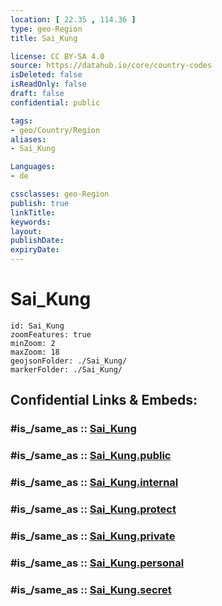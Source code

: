 ```yaml
---
location: [ 22.35 , 114.36 ] 
type: geo-Region
title: Sai_Kung

license: CC BY-SA 4.0
source: https://datahub.io/core/country-codes
isDeleted: false
isReadOnly: false
draft: false
confidential: public

tags:
- geo/Country/Region
aliases:
- Sai_Kung

Languages:
- de

cssclasses: geo-Region
publish: true
linkTitle: 
keywords: 
layout: 
publishDate: 
expiryDate: 
---
```


# Sai_Kung

```leaflet
id: Sai_Kung
zoomFeatures: true 
minZoom: 2 
maxZoom: 18
geojsonFolder: ./Sai_Kung/
markerFolder: ./Sai_Kung/
```


## Confidential Links & Embeds: 

### #is_/same_as :: [Sai_Kung](/_Standards/Earth/Continent/Asia/Asia~East/China/Hong_Kong/Counties/Sai_Kung.md) 

### #is_/same_as :: [Sai_Kung.public](/_public/Earth/Continent/Asia/Asia~East/China/Hong_Kong/Counties/Sai_Kung.public.md) 

### #is_/same_as :: [Sai_Kung.internal](/_internal/Earth/Continent/Asia/Asia~East/China/Hong_Kong/Counties/Sai_Kung.internal.md) 

### #is_/same_as :: [Sai_Kung.protect](/_protect/Earth/Continent/Asia/Asia~East/China/Hong_Kong/Counties/Sai_Kung.protect.md) 

### #is_/same_as :: [Sai_Kung.private](/_private/Earth/Continent/Asia/Asia~East/China/Hong_Kong/Counties/Sai_Kung.private.md) 

### #is_/same_as :: [Sai_Kung.personal](/_personal/Earth/Continent/Asia/Asia~East/China/Hong_Kong/Counties/Sai_Kung.personal.md) 

### #is_/same_as :: [Sai_Kung.secret](/_secret/Earth/Continent/Asia/Asia~East/China/Hong_Kong/Counties/Sai_Kung.secret.md)

